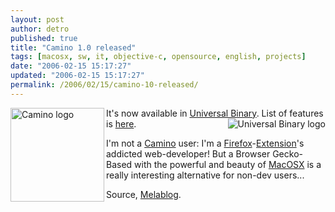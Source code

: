 ```yaml
---
layout: post
author: detro
published: true
title: "Camino 1.0 released"
tags: [macosx, sw, it, objective-c, opensource, english, projects]
date: "2006-02-15 15:17:27"
updated: "2006-02-15 15:17:27"
permalink: /2006/02/15/camino-10-released/
---
```


<img width="150" src="http://www.caminobrowser.org/images/error.jpg" alt="Camino logo" align="left" />
It's now available in <a href="http://www.apple.com/it/universal/">Universal Binary</a>.
<img src="http://www.caminobrowser.org/images/MacOSX_Universal_45px.gif" alt="Universal Binary logo" align="right" />
List of features is <a href="http://www.caminobrowser.org/features/">here</a>.

I'm not a <a href="http://www.caminobrowser.org/">Camino</a> user: I'm a <a href="http://www.mozilla.com/firefox/">Firefox</a>-<a href="https://addons.mozilla.org/?application=firefox">Extension</a>'s addicted web-developer! But a Browser Gecko-Based with the powerful and beauty of <a href="http://www.apple.com/macosx/">MacOSX</a> is a really interesting alternative for non-dev users...

Source, <a href="http://www.melablog.it/post/1510/camino-esce-dalla-beta-ecco-la-10-anche-per-intel#more">Melablog</a>.

